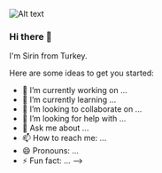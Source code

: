 ![Alt text](https://www.fotonik.dtu.dk/english/-/media/institutter/fotonik/_new-website-2019-2020/coding-colourbox36002827.jpg?h=230&la=da&mw=460&w=460&hash=F976A4A8AF49237713A563DFBBAC7953D97FA7B7 "Coding")

### Hi there 👋

I'm Sirin from Turkey. 



Here are some ideas to get you started:

- 🔭 I’m currently working on ...
- 🌱 I’m currently learning ...
- 👯 I’m looking to collaborate on ...
- 🤔 I’m looking for help with ...
- 💬 Ask me about ...
- 📫 How to reach me: ...
- 😄 Pronouns: ...
- ⚡ Fun fact: ...
-->
